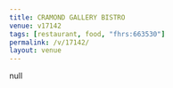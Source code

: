```yaml
---
title: CRAMOND GALLERY BISTRO
venue: v17142
tags: [restaurant, food, "fhrs:663530"]
permalink: /v/17142/
layout: venue
---
```

null